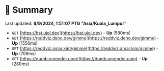 # 📖 Summary
Last updated: **8/9/2024, 1:51:07 PTG "Asia/Kuala_Lumpur"**

- `GET` [https://hst.ujol.dev](https://hst.ujol.dev) - **Up** (580ms)
- `GET` [https://reddviz.deno.dev/gimme](https://reddviz.deno.dev/gimme) - **Up** (1556ms)
- `GET` [https://reddviz.amar.kim/gimme](https://reddviz.amar.kim/gimme) - **Up** (709ms)
- `GET` [https://dumb.onrender.com](https://dumb.onrender.com) - **Up** (280ms)
